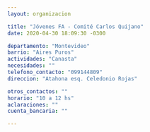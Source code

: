 ```yaml
---
layout: organizacion

title: "Jóvenes FA - Comité Carlos Quijano"
date: 2020-04-30 18:09:30 -0300

departamento: "Montevideo"
barrio: "Aires Puros"
actividades: "Canasta"
necesidades: ""
telefono_contacto: "099144809"
direccion: "Atahona esq. Celedonio Rojas"

otros_contactos: ""
horario: "10 a 12 hs"
aclaraciones: ""
cuenta_bancaria: ""

---
```

